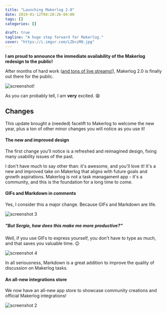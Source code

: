 ```yaml
---
title: "Launching Makerlog 2.0"
date: 2019-01-12T04:28:26-04:00
tags: []
categories: []

draft: true
tagline: "A huge step forward for Makerlog."
cover: "https://i.imgur.com/LZbczM8.jpg"
---
```


**I am proud to announce the immediate availability of the Makerlog redesign to the public!**

After months of hard work ([and tons of live streams!](https://mattei.live)), Makerlog 2.0 is finally out there for the public.

![screenshot!](https://i.imgur.com/JT7e65B.png)

As you can probably tell, I am **very** excited. 😄

## Changes

This update brought a (needed) facelift to Makerlog to welcome the new year, plus a ton of other minor changes you will notice as you use it!

#### The new and improved design

The first change you'll notice is a refreshed and reimagined design, fixing many usability issues of the past. 

I don't have much to say other than: it's awesome, and you'll love it! It's a new and improved take on Makerlog that aligns with future goals and growth aspirations. Makerlog is not a task managament app - it's a community, and this is the foundation for a long time to come.

#### GIFs and Markdown in comments

Yes, I consider this a major change. Because GIFs and Markdown are life. 

![screenshot 3](https://i.imgur.com/jJXP4OP.png)

##### "But Sergio, how does this make me more productive?"

Well, if you use GIFs to express yourself, you don't have to type as much, and that saves you valuable time. 😉

![screenshot 4](https://media.giphy.com/media/d3mlE7uhX8KFgEmY/giphy.gif)

In all seriousness, Markdown is a great addition to improve the quality of discussion on Makerlog tasks.

#### An all-new integrations store
We now have an all-new app store to showcase community creations and official Makerlog integrations! 

![screenshot 2](https://i.imgur.com/RTWYHhz.png)
